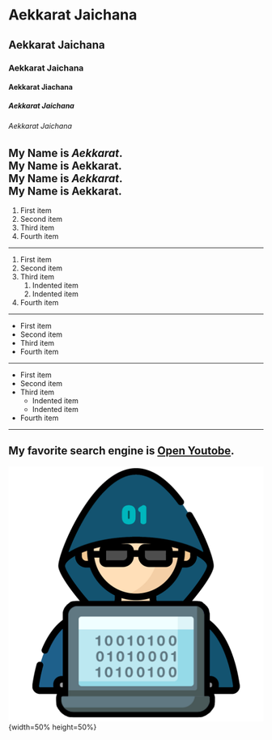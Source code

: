 # Aekkarat Jaichana
## Aekkarat Jaichana
### Aekkarat Jaichana
#### Aekkarat Jiachana
##### Aekkarat Jaichana
###### Aekkarat Jaichana
My Name is *Aekkarat*. <br>
My Name is **Aekkarat**. <br>
My Name is ***Aekkarat***. <br>
My Name is **Aekkarat**. <br>
---
1. First item
2. Second item
3. Third item
4. Fourth item
---
1. First item
2. Second item
3. Third item
    1. Indented item
    2. Indented item
4. Fourth item
---
- First item
- Second item
- Third item
- Fourth item
---
- First item
- Second item
- Third item
    - Indented item
    - Indented item
- Fourth item
---
My favorite search engine is [Open Youtobe](https://www.youtube.com/).
---
![My idol](kong.png){width=50% height=50%}